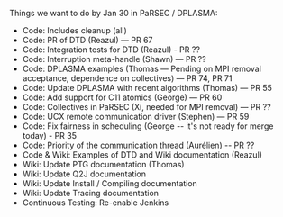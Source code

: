 Things we want to do by Jan 30 in PaRSEC / DPLASMA:

- Code: Includes cleanup (all)
- Code: PR of DTD (Reazul) — PR 67
- Code: Integration tests for DTD (Reazul) - PR ??
- Code: Interruption meta-handle (Shawn) — PR ??
- Code: DPLASMA examples (Thomas — Pending on MPI removal acceptance, dependence on collectives) — PR 74, PR 71
- Code: Update DPLASMA with recent algorithms (Thomas) — PR 55
- Code: Add support for C11 atomics (George) — PR 60
- Code: Collectives in PaRSEC (Xi, needed for MPI removal) — PR ??
- Code: UCX remote communication driver (Stephen) — PR 59
- Code: Fix fairness in scheduling (George -- it's not ready for merge today) - PR 35
- Code: Priority of the communication thread (Aurélien) -- PR ??
- Code & Wiki: Examples of DTD and Wiki documentation (Reazul)
- Wiki: Update PTG documentation (Thomas)
- Wiki: Update Q2J documentation
- Wiki: Update Install / Compiling documentation
- Wiki: Update Tracing documentation
- Continuous Testing: Re-enable Jenkins